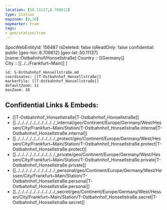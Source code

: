 ```yaml
---
location: [50.11137,8.708612] 
type: Station 
mapzoom: [8,18] 
mapmarker: tram 
tags:
- geo/station/tram
---
```

SpocWebEntityId: 156487
isDeleted: false
isReadOnly: false
confidential: public
[geo-lon::8.708612] 
[geo-lat::50.11137] 
[name::Ostbahnhof/Honsellstraße] 
Country :: [[Germany]]  
City :: [[../../Frankfurt~Main]] ] 


```leaflet
id: S-Ostbahnhof_Honsellstraße.md
coordinates: [[T-Ostbahnhof_Honsellstraße]] 
markerFile: [[T-Ostbahnhof_Honsellstraße]] 
defaultZoom: 11 
maxZoom: 18
```


## Confidential Links & Embeds: 
- [[T-Ostbahnhof_Honsellstraße|T-Ostbahnhof_Honsellstraße]] 
- [[../../../../../../../../../../_internal/geo/Continent/Europe/Germany/West/Hessen/City/Frankfurt~Main/Station/T-Ostbahnhof_Honsellstraße.internal|T-Ostbahnhof_Honsellstraße.internal]] 
- [[../../../../../../../../../../_protect/geo/Continent/Europe/Germany/West/Hessen/City/Frankfurt~Main/Station/T-Ostbahnhof_Honsellstraße.protect|T-Ostbahnhof_Honsellstraße.protect]] 
- [[../../../../../../../../../../_private/geo/Continent/Europe/Germany/West/Hessen/City/Frankfurt~Main/Station/T-Ostbahnhof_Honsellstraße.private|T-Ostbahnhof_Honsellstraße.private]] 
- [[../../../../../../../../../../_personal/geo/Continent/Europe/Germany/West/Hessen/City/Frankfurt~Main/Station/T-Ostbahnhof_Honsellstraße.personal|T-Ostbahnhof_Honsellstraße.personal]] 
- [[../../../../../../../../../../_secret/geo/Continent/Europe/Germany/West/Hessen/City/Frankfurt~Main/Station/T-Ostbahnhof_Honsellstraße.secret|T-Ostbahnhof_Honsellstraße.secret]] 
